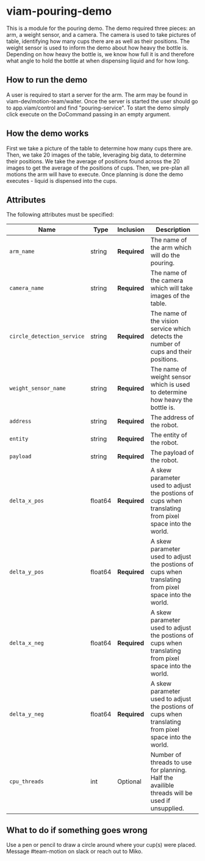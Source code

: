 # viam-pouring-demo

This is a module for the pouring demo.
The demo required three pieces: an arm, a weight sensor, and a camera.
The camera is used to take pictures of table, identifying how many cups there are as well as their positions.
The weight sensor is used to inform the demo about how heavy the bottle is. Depending on how heavy the bottle is, we know how full it is and therefore what angle to hold the bottle at when dispensing liquid and for how long.

## How to run the demo

A user is required to start a server for the arm. The arm may be found in viam-dev/motion-team/waiter. Once the server is started the user should go to app.viam/control and find "pouring-service". To start the demo simply click execute on the DoCommand passing in an empty argument.

## How the demo works

First we take a picture of the table to determine how many cups there are.
Then, we take 20 images of the table, leveraging big data, to determine their positions.
We take the average of positions found across the 20 images to get the average of the positions of cups.
Then, we pre-plan all motions the arm will have to execute.
Once planning is done the demo executes - liquid is dispensed into the cups.

## Attributes

The following attributes must be specified:

| Name                       | Type    | Inclusion    | Description                                                                                            |
| -------------------------- | ------- | ------------ | ------------------------------------------------------------------------------------------------------ |
| `arm_name`                 | string  | **Required** | The name of the arm which will do the pouring.                                                         |
| `camera_name`              | string  | **Required** | The name of the camera which will take images of the table.                                            |
| `circle_detection_service` | string  | **Required** | The name of the vision service which detects the number of cups and their positions.                   |
| `weight_sensor_name`       | string  | **Required** | The name of weight sensor which is used to determine how heavy the bottle is.                          |
| `address`                  | string  | **Required** | The address of the robot.                                                                              |
| `entity`                   | string  | **Required** | The entity of the robot.                                                                               |
| `payload`                  | string  | **Required** | The payload of the robot.                                                                              |
| `delta_x_pos`              | float64 | **Required** | A skew parameter used to adjust the postions of cups when translating from pixel space into the world. |
| `delta_y_pos`              | float64 | **Required** | A skew parameter used to adjust the postions of cups when translating from pixel space into the world. |
| `delta_x_neg`              | float64 | **Required** | A skew parameter used to adjust the postions of cups when translating from pixel space into the world. |
| `delta_y_neg`              | float64 | **Required** | A skew parameter used to adjust the postions of cups when translating from pixel space into the world. |
| `cpu_threads`              | int     | Optional     | Number of threads to use for planning. Half the availible threads will be used if unsupplied.

## What to do if something goes wrong

Use a pen or pencil to draw a circle around where your cup(s) were placed.
Message #team-motion on slack or reach out to Miko.
